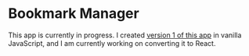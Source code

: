 # Bookmark Manager

This app is currently in progress. I created [version 1 of this app](https://github.com/n-dett/bookmark-manager) in vanilla JavaScript, and I am currently working on converting it to React.


